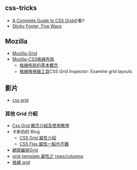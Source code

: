 

## css-tricks
- [A Complete Guide to CSS Grid](https://css-tricks.com/snippets/css/complete-guide-grid/#aa-important-terminology)必看!!
- [Sticky Footer, Five Ways](https://css-tricks.com/couple-takes-sticky-footer/)

## Mozilla
- [Mozilla-Grid](https://developer.mozilla.org/en-US/docs/Web/CSS/grid)
- [Mozilla-CSS格線布局](https://developer.mozilla.org/zh-TW/docs/Web/CSS/CSS_Grid_Layout)
  - [格線佈局的基本概念](https://developer.mozilla.org/zh-TW/docs/Web/CSS/CSS_Grid_Layout/Basic_Concepts_of_Grid_Layout)
  - [格線檢視器工具](https://firefox-source-docs.mozilla.org/devtools-user/page_inspector/how_to/examine_grid_layouts/index.html)CSS Grid Inspector: Examine grid layouts

## 影片
- [css grid](https://www.youtube.com/watch?v=lI81W0A-GU)

### 其他 Grid 介紹
- [Css Grid 概念介紹及使用教學](https://ballaediworkshop.blogspot.com/2019/10/css-grid-introduction-and-tutorial.html)
- 卡斯伯的 Blog
  - [CSS Grid 屬性介紹](https://www.casper.tw/css/2017/03/22/css-grid-layout/)
  - [CSS Flex 屬性一點也不難](https://www.casper.tw/css/2017/07/21/css-flex/)
- [網頁編排Grid](https://ithelp.ithome.com.tw/articles/10279569)
- [grid-template 屬性之 rows/columns](https://ithelp.ithome.com.tw/articles/10248418)
- [格線 grid](https://www.daconote.com/css-gride-fr/)
